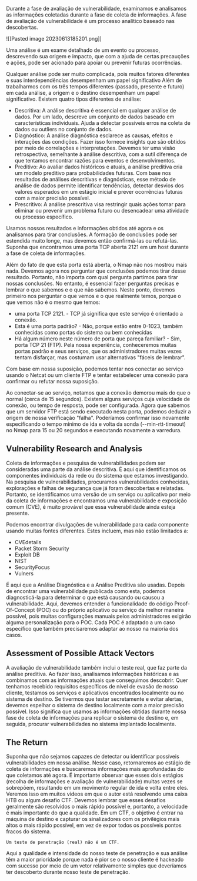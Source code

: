 
Durante a fase de avaliação de vulnerabilidade, examinamos e analisamos as informações coletadas durante a fase de coleta de informações. A fase de avaliação de vulnerabilidade é um processo analítico baseado nas descobertas.

![[Pasted image 20230613185201.png]]

Uma análise é um exame detalhado de um evento ou processo, descrevendo sua origem e impacto, que com a ajuda de certas precauções e ações, pode ser acionado para apoiar ou prevenir futuras ocorrências.

Qualquer análise pode ser muito complicada, pois muitos fatores diferentes e suas interdependências desempenham um papel significativo Além de trabalharmos com os três tempos diferentes (passado, presente e futuro) em cada análise, a origem e o destino desempenham um papel significativo. Existem quatro tipos diferentes de análise:

- Descritiva: A análise descritiva é essencial em qualquer análise de dados. Por um lado, descreve um conjunto de dados baseado em características individuais. Ajuda a detectar possíveis erros na coleta de dados ou outliers no conjunto de dados.
- Diagnóstico: A análise diagnóstica esclarece as causas, efeitos e interações das condições. Fazer isso fornece insights que são obtidos por meio de correlações e interpretações. Devemos ter uma visão retrospectiva, semelhante à análise descritiva, com a sutil diferença de que tentamos encontrar razões para eventos e desenvolvimentos.
- Preditivo: Ao avaliar dados históricos e atuais, a análise preditiva cria um modelo preditivo para probabilidades futuras. Com base nos resultados de análises descritivas e diagnósticas, esse método de análise de dados permite identificar tendências, detectar desvios dos valores esperados em um estágio inicial e prever ocorrências futuras com a maior precisão possível.
- Prescritivo: A análise prescritiva visa restringir quais ações tomar para eliminar ou prevenir um problema futuro ou desencadear uma atividade ou processo específico.

Usamos nossos resultados e informações obtidos até agora e os analisamos para tirar conclusões. A formação de conclusões pode ser estendida muito longe, mas devemos então confirmá-las ou refutá-las. Suponha que encontramos uma porta TCP aberta 2121 em um host durante a fase de coleta de informações.

Além do fato de que esta porta está aberta, o Nmap não nos mostrou mais nada. Devemos agora nos perguntar que conclusões podemos tirar desse resultado. Portanto, não importa com qual pergunta partimos para tirar nossas conclusões. No entanto, é essencial fazer perguntas precisas e lembrar o que sabemos e o que não sabemos. Neste ponto, devemos primeiro nos perguntar o que vemos e o que realmente temos, porque o que vemos não é o mesmo que temos:
- uma porta TCP 2121. - TCP já significa que este serviço é orientado a conexão.
- Esta é uma porta padrão? - Não, porque estão entre 0-1023, também conhecidas como portas do sistema ou bem conhecidas
- Há algum número neste número de porta que pareça familiar? - Sim, porta TCP 21 (FTP). Pela nossa experiência, conheceremos muitas portas padrão e seus serviços, que os administradores muitas vezes tentam disfarçar, mas costumam usar alternativas "fáceis de lembrar".

Com base em nossa suposição, podemos tentar nos conectar ao serviço usando o Netcat ou um cliente FTP e tentar estabelecer uma conexão para confirmar ou refutar nossa suposição. 

Ao conectar-se ao serviço, notamos que a conexão demorou mais do que o normal (cerca de 15 segundos). Existem alguns serviços cuja velocidade de conexão, ou tempo de resposta, pode ser configurada. Agora que sabemos que um servidor FTP está sendo executado nesta porta, podemos deduzir a origem de nossa verificação "falha". Poderíamos confirmar isso novamente especificando o tempo mínimo de ida e volta da sonda (--min-rtt-timeout) no Nmap para 15 ou 20 segundos e executando novamente a varredura.


## Vulnerability Research and Analysis

Coleta de informações e pesquisa de vulnerabilidades podem ser consideradas uma parte da análise descritiva. É aqui que identificamos os componentes individuais da rede ou do sistema que estamos investigando. Na pesquisa de vulnerabilidades, procuramos vulnerabilidades conhecidas, explorações e falhas de segurança que já foram descobertas e relatadas. Portanto, se identificamos uma versão de um serviço ou aplicativo por meio da coleta de informações e encontramos uma vulnerabilidade e exposição comum (CVE), é muito provável que essa vulnerabilidade ainda esteja presente.

Podemos encontrar divulgações de vulnerabilidade para cada componente usando muitas fontes diferentes. Estes incluem, mas não estão limitados a:

- CVEdetails
- Packet Storm Security
- Exploit DB
- NIST
- SecurityFocus
- Vulners

É aqui que a Análise Diagnóstica e a Análise Preditiva são usadas. Depois de encontrar uma vulnerabilidade publicada como esta, podemos diagnosticá-la para determinar o que está causando ou causou a vulnerabilidade. Aqui, devemos entender a funcionalidade do código Proof-Of-Concept (POC) ou do próprio aplicativo ou serviço da melhor maneira possível, pois muitas configurações manuais pelos administradores exigirão alguma personalização para o POC. Cada POC é adaptado a um caso específico que também precisaremos adaptar ao nosso na maioria dos casos.

## Assessment of Possible Attack Vectors

A avaliação de vulnerabilidade também inclui o teste real, que faz parte da análise preditiva. Ao fazer isso, analisamos informações históricas e as combinamos com as informações atuais que conseguimos descobrir. Quer tenhamos recebido requisitos específicos de nível de evasão de nosso cliente, testamos os serviços e aplicativos encontrados localmente ou no sistema de destino. Se tivermos que testar secretamente e evitar alertas, devemos espelhar o sistema de destino localmente com a maior precisão possível. Isso significa que usamos as informações obtidas durante nossa fase de coleta de informações para replicar o sistema de destino e, em seguida, procurar vulnerabilidades no sistema implantado localmente.

## The Return

Suponha que não sejamos capazes de detectar ou identificar possíveis vulnerabilidades em nossa análise. Nesse caso, retornaremos ao estágio de coleta de informações e buscaremos informações mais aprofundadas do que coletamos até agora. É importante observar que esses dois estágios (recolha de informações e avaliação de vulnerabilidade) muitas vezes se sobrepõem, resultando em um movimento regular de ida e volta entre eles. Veremos isso em muitos vídeos em que o autor está resolvendo uma caixa HTB ou algum desafio CTF. Devemos lembrar que esses desafios geralmente são resolvidos o mais rápido possível e, portanto, a velocidade é mais importante do que a qualidade. Em um CTF, o objetivo é entrar na máquina de destino e capturar os sinalizadores com os privilégios mais altos o mais rápido possível, em vez de expor todos os possíveis pontos fracos do sistema. 

`Um teste de penetração (real) não é um CTF.`

Aqui a qualidade e intensidade do nosso teste de penetração e sua análise têm a maior prioridade porque nada é pior se o nosso cliente é hackeado com sucesso por meio de um vetor relativamente simples que deveríamos ter descoberto durante nosso teste de penetração.

